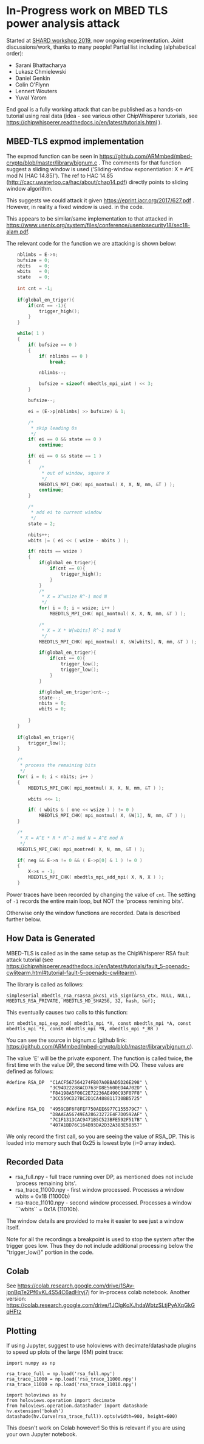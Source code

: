 # In-Progress work on MBED TLS power analysis attack

Started at [SHARD workshop 2019](https://www.lorentzcenter.nl/lc/web/2019/1181/program.php3?wsid=1181&venue=Oort), now ongoing experimentation. Joint discussions/work, thanks to many people! Partial list including (alphabetical order):

* Sarani Bhattacharya
* Lukasz Chmielewski
* Daniel Genkin
* Colin O'Flynn
* Lennert Wouters
* Yuval Yarom

End goal is a fully working attack that can be published as a hands-on tutorial using real data (idea - see various other ChipWhisperer tutorials, see https://chipwhisperer.readthedocs.io/en/latest/tutorials.html ).

## MBED-TLS expmod implementation

The expmod function can be seen in https://github.com/ARMmbed/mbed-crypto/blob/master/library/bignum.c . The comments for that function suggest a sliding window is used ('Sliding-window exponentiation: X = A^E mod N  (HAC 14.85)'). The ref to HAC 14.85 (http://cacr.uwaterloo.ca/hac/about/chap14.pdf) directly points to sliding window algorithm.

This suggests we could attack it given https://eprint.iacr.org/2017/627.pdf . However, in reality a fixed window is used. in the code.

This appears to be similar/same implementation to that attacked in https://www.usenix.org/system/files/conference/usenixsecurity18/sec18-alam.pdf.

The relevant code for the function we are attacking is shown below:

```C
    nblimbs = E->n;
    bufsize = 0;
    nbits   = 0;
    wbits   = 0;
    state   = 0;
    
    int cnt = -1;
    
    if(global_en_triger){
        if(cnt == -1){
            trigger_high();
        }
    }

    while( 1 )
    {
        if( bufsize == 0 )
        {
            if( nblimbs == 0 )
                break;

            nblimbs--;

            bufsize = sizeof( mbedtls_mpi_uint ) << 3;
        }

        bufsize--;

        ei = (E->p[nblimbs] >> bufsize) & 1;

        /*
         * skip leading 0s
         */
        if( ei == 0 && state == 0 )
            continue;

        if( ei == 0 && state == 1 )
        {
            /*
             * out of window, square X
             */
            MBEDTLS_MPI_CHK( mpi_montmul( X, X, N, mm, &T ) );
            continue;
        }

        /*
         * add ei to current window
         */
        state = 2;

        nbits++;
        wbits |= ( ei << ( wsize - nbits ) );

        if( nbits == wsize )
        {
            if(global_en_triger){
                if(cnt == 0){
                    trigger_high();
                }
            }
            /*
             * X = X^wsize R^-1 mod N
             */
            for( i = 0; i < wsize; i++ )
                MBEDTLS_MPI_CHK( mpi_montmul( X, X, N, mm, &T ) );

            /*
             * X = X * W[wbits] R^-1 mod N
             */
            MBEDTLS_MPI_CHK( mpi_montmul( X, &W[wbits], N, mm, &T ) );

            if(global_en_triger){
                if(cnt == 0){
                    trigger_low();
                    trigger_low();
                }
            }

            if(global_en_triger)cnt--;
            state--;
            nbits = 0;
            wbits = 0;
            
        }
    }
    
    if(global_en_triger){
        trigger_low();
    }

    /*
     * process the remaining bits
     */
    for( i = 0; i < nbits; i++ )
    {
        MBEDTLS_MPI_CHK( mpi_montmul( X, X, N, mm, &T ) );

        wbits <<= 1;

        if( ( wbits & ( one << wsize ) ) != 0 )
            MBEDTLS_MPI_CHK( mpi_montmul( X, &W[1], N, mm, &T ) );
    }

    /*
     * X = A^E * R * R^-1 mod N = A^E mod N
     */
    MBEDTLS_MPI_CHK( mpi_montred( X, N, mm, &T ) );

    if( neg && E->n != 0 && ( E->p[0] & 1 ) != 0 )
    {
        X->s = -1;
        MBEDTLS_MPI_CHK( mbedtls_mpi_add_mpi( X, N, X ) );
    }
````

Power traces have been recorded by changing the value of ```cnt```. The setting of ```-1``` records the entire main loop, but NOT the 'process remining bits'.

Otherwise only the window functions are recorded. Data is described further below.


## How Data is Generated


MBED-TLS is called as in the same setup as the ChipWhisperer RSA fault attack tutorial (see https://chipwhisperer.readthedocs.io/en/latest/tutorials/fault_5-openadc-cwlitearm.html#tutorial-fault-5-openadc-cwlitearm).

The library is called as follows:

	simpleserial_mbedtls_rsa_rsassa_pkcs1_v15_sign(&rsa_ctx, NULL, NULL, MBEDTLS_RSA_PRIVATE, MBEDTLS_MD_SHA256, 32, hash, buf);

This eventually causes two calls to this function:

	int mbedtls_mpi_exp_mod( mbedtls_mpi *X, const mbedtls_mpi *A, const mbedtls_mpi *E, const mbedtls_mpi *N, mbedtls_mpi *_RR )

You can see the source in bignum.c (github link: https://github.com/ARMmbed/mbed-crypto/blob/master/library/bignum.c).

The value 'E' will be the private exponent. The function is called twice, the first time with the value DP, the second time with DQ. These values are defined as follows:

	#define RSA_DP  "C1ACF567564274FB07A0BBAD5D26E298" \
	                "3C94D22288ACD763FD8E5600ED4A702D" \
	                "F84198A5F06C2E72236AE490C93F07F8" \
	                "3CC559CD27BC2D1CA488811730BB5725"
	
	#define RSA_DQ  "4959CBF6F8FEF750AEE6977C155579C7" \
	                "D8AAEA56749EA28623272E4F7D0592AF" \
	                "7C1F1313CAC9471B5C523BFE592F517B" \
	                "407A1BD76C164B93DA2D32A383E58357"


We only record the first call, so you are seeing the value of RSA_DP. This is loaded into memory such that 0x25 is lowest byte (i=0 array index).

## Recorded Data

* rsa_full.npy - full trace running over DP, as mentioned does not include 'process remaining bits'.
* rsa_trace_11000.npy - first window processed. Processes a window wbits = 0x18 (11000b)
* rsa-trace_11010.npy - second window processed. Processes a window ```wbits`` = 0x1A (11010b).

The window details are provided to make it easier to see just a window itself.

Note for all the recordings a breakpoint is used to stop the system after the trigger goes low. Thus they do not include additional processing below the "trigger_low()" portion in the code.

## Colab

See https://colab.research.google.com/drive/1SAv-jpnBqTe2Pf6vKL4S54C6adHryj7j for in-process colab notebook.
Another version: https://colab.research.google.com/drive/1JClgKoXJhdaWbtzSLtjPyAXqGkGqHFtz

## Plotting

If using Jupyter, suggest to use holoviews with decimate/datashade plugins to speed up plots of the large (6M) point trace:

	import numpy as np

	rsa_trace_full = np.load('rsa_full.npy')
	rsa_trace_11000 = np.load('rsa_trace_11000.npy')
	rsa_trace_11010 = np.load('rsa_trace_11010.npy')

	import holoviews as hv
	from holoviews.operation import decimate
	from holoviews.operation.datashader import datashade
	hv.extension('bokeh')
	datashade(hv.Curve(rsa_trace_full)).opts(width=900, height=600)

This doesn't work on Colab however! So this is relevant if you are using your own Jupyter notebook.
